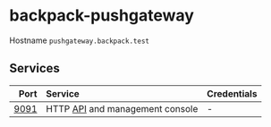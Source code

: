 # backpack-pushgateway

Hostname `pushgateway.backpack.test`

## Services

| Port | Service | Credentials
| ---: | :------ | :----------
| [9091](http://pushgateway.backpack.test:9091) | HTTP [API](https://github.com/prometheus/pushgateway/blob/master/README.md#api) and management console | -
